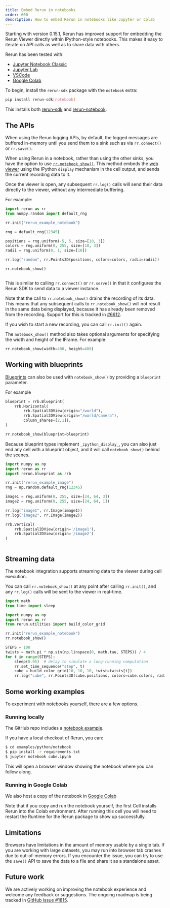 ```yaml
---
title: Embed Rerun in notebooks
order: 600
description: How to embed Rerun in notebooks like Jupyter or Colab
---
```


Starting with version 0.15.1, Rerun has improved support for embedding the Rerun Viewer directly within IPython-style
notebooks. This makes it easy to iterate on API calls as well as to share data with others.

Rerun has been tested with:

-   [Jupyter Notebook Classic](https://jupyter.org/)
-   [Jupyter Lab](https://jupyter.org/)
-   [VSCode](https://code.visualstudio.com/blogs/2021/08/05/notebooks)
-   [Google Colab](https://colab.research.google.com/)

To begin, install the `rerun-sdk` package with the `notebook` extra:
```sh
pip install rerun-sdk[notebook]
```

This installs both [rerun-sdk](https://pypi.org/project/rerun-sdk/) and [rerun-notebook](https://pypi.org/project/rerun-notebook/).

## The APIs

When using the Rerun logging APIs, by default, the logged messages are buffered in-memory until
you send them to a sink such as via `rr.connect()` or `rr.save()`.

When using Rerun in a notebook, rather than using the other sinks, you have the option to use [`rr.notebook_show()`](https://ref.rerun.io/docs/python/stable/common/initialization_functions/#rerun.notebook_show). This method embeds the [web viewer](./embed-rerun-viewer.md) using the IPython `display` mechanism in the cell output, and sends the current recording data to it.

Once the viewer is open, any subsequent `rr.log()` calls will send their data directly to the viewer,
without any intermediate buffering.

For example:

```python
import rerun as rr
from numpy.random import default_rng

rr.init("rerun_example_notebook")

rng = default_rng(12345)

positions = rng.uniform(-5, 5, size=[10, 3])
colors = rng.uniform(0, 255, size=[10, 3])
radii = rng.uniform(0, 1, size=[10])

rr.log("random", rr.Points3D(positions, colors=colors, radii=radii))

rr.notebook_show()
```

<picture>
  <img src="https://static.rerun.io/notebook_example/e47920b7ca7988aba305d73b2aea2da7b81c93e3/full.png" alt="">
  <source media="(max-width: 480px)" srcset="https://static.rerun.io/notebook_example/e47920b7ca7988aba305d73b2aea2da7b81c93e3/480w.png">
  <source media="(max-width: 768px)" srcset="https://static.rerun.io/notebook_example/e47920b7ca7988aba305d73b2aea2da7b81c93e3/768w.png">
  <source media="(max-width: 1024px)" srcset="https://static.rerun.io/notebook_example/e47920b7ca7988aba305d73b2aea2da7b81c93e3/1024w.png">
  <source media="(max-width: 1200px)" srcset="https://static.rerun.io/notebook_example/e47920b7ca7988aba305d73b2aea2da7b81c93e3/1200w.png">
</picture>

This is similar to calling `rr.connect()` or `rr.serve()` in that it configures the Rerun SDK to send data to a viewer instance.

Note that the call to `rr.notebook_show()` drains the recording of its data. This means that any subsequent calls to `rr.notebook_show()`
will not result in the same data being displayed, because it has already been removed from the recording.
Support for this is tracked in [#6612](https://github.com/rerun-io/rerun/issues/6612).

If you wish to start a new recording, you can call `rr.init()` again.

The `notebook_show()` method also takes optional arguments for specifying the width and height of the IFrame. For example:

```python
rr.notebook_show(width=400, height=400)
```

## Working with blueprints

[Blueprints](./configure-viewer-through-code.md) can also be used with `notebook_show()` by providing a `blueprint`
parameter.

For example

```python
blueprint = rrb.Blueprint(
    rrb.Horizontal(
        rrb.Spatial3DView(origin="/world"),
        rrb.Spatial2DView(origin="/world/camera"),
        column_shares=[2,1]),
)

rr.notebook_show(blueprint=blueprint)
```

Because blueprint types implement `_ipython_display_`, you can also just end any cell with a blueprint
object, and it will call `notebook_show()` behind the scenes.

```python
import numpy as np
import rerun as rr
import rerun.blueprint as rrb

rr.init("rerun_example_image")
rng = np.random.default_rng(12345)

image1 = rng.uniform(0, 255, size=[24, 64, 3])
image2 = rng.uniform(0, 255, size=[24, 64, 1])

rr.log("image1", rr.Image(image1))
rr.log("image2", rr.Image(image2))

rrb.Vertical(
    rrb.Spatial2DView(origin='/image1'),
    rrb.Spatial2DView(origin='/image2')
)
```

<picture>
  <img src="https://static.rerun.io/notebook_blueprint_example/eb0663a9a8a0de8276390667a774acc1bc86148e/full.png" alt="">
  <source media="(max-width: 480px)" srcset="https://static.rerun.io/notebook_blueprint_example/eb0663a9a8a0de8276390667a774acc1bc86148e/480w.png">
  <source media="(max-width: 768px)" srcset="https://static.rerun.io/notebook_blueprint_example/eb0663a9a8a0de8276390667a774acc1bc86148e/768w.png">
  <source media="(max-width: 1024px)" srcset="https://static.rerun.io/notebook_blueprint_example/eb0663a9a8a0de8276390667a774acc1bc86148e/1024w.png">
  <source media="(max-width: 1200px)" srcset="https://static.rerun.io/notebook_blueprint_example/eb0663a9a8a0de8276390667a774acc1bc86148e/1200w.png">
</picture>

## Streaming data

The notebook integration supports streaming data to the viewer during cell execution.

You can call `rr.notebook_show()` at any point after calling `rr.init()`, and any
`rr.log()` calls will be sent to the viewer in real-time.

```python
import math
from time import sleep

import numpy as np
import rerun as rr
from rerun.utilities import build_color_grid

rr.init("rerun_example_notebook")
rr.notebook_show()

STEPS = 100
twists = math.pi * np.sin(np.linspace(0, math.tau, STEPS)) / 4
for t in range(STEPS):
    sleep(0.05)  # delay to simulate a long-running computation
    rr.set_time_sequence("step", t)
    cube = build_color_grid(10, 10, 10, twist=twists[t])
    rr.log("cube", rr.Points3D(cube.positions, colors=cube.colors, radii=0.5))
```

## Some working examples

To experiment with notebooks yourself, there are a few options.

### Running locally

The GitHub repo includes a [notebook example](https://github.com/rerun-io/rerun/blob/main/examples/python/notebook/cube.ipynb).

If you have a local checkout of Rerun, you can:

```bash
$ cd examples/python/notebook
$ pip install -r requirements.txt
$ jupyter notebook cube.ipynb
```

This will open a browser window showing the notebook where you can follow along.

### Running in Google Colab

We also host a copy of the notebook in [Google Colab](https://colab.research.google.com/drive/1R9I7s4o6wydQC_zkybqaSRFTtlEaked_)

Note that if you copy and run the notebook yourself, the first Cell installs Rerun into the Colab environment.
After running this cell you will need to restart the Runtime for the Rerun package to show up successfully.

## Limitations

Browsers have limitations in the amount of memory usable by a single tab. If you are working with large datasets,
you may run into browser tab crashes due to out-of-memory errors.
If you encounter the issue, you can try to use the `save()` API to save the data to a file and share it as a standalone asset.

## Future work

We are actively working on improving the notebook experience and welcome any feedback or suggestions.
The ongoing roadmap is being tracked in [GitHub issue #1815](https://github.com/rerun-io/rerun/issues/1815).
